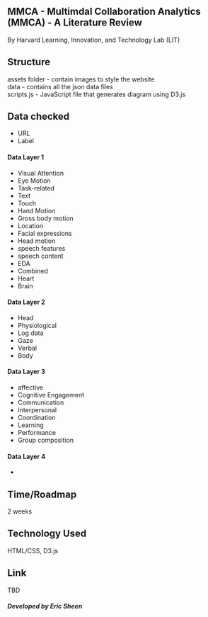 ## MMCA - Multimdal Collaboration Analytics (MMCA) - A Literature Review

By Harvard Learning, Innovation, and Technology Lab (LIT)

## Structure

assets folder - contain images to style the website </br>
data - contains all the json data files </br>
scripts.js - JavaScript file that generates diagram using D3.js </br>

## Data checked

- URL 
- Label

#### Data Layer 1 
- Visual Attention
- Eye Motion
- Task-related
- Text
- Touch
- Hand Motion
- Gross body motion
- Location
- Facial expressions
- Head motion
- speech features
- speech content
- EDA
- Combined
- Heart
- Brain

#### Data Layer 2
- Head
- Physiological
- Log data
- Gaze
- Verbal 
- Body

#### Data Layer 3
- affective
- Cognitive Engagement 
- Communication
- Interpersonal
- Coordination
- Learning
- Performance
- Group composition

#### Data Layer 4
- 

## Time/Roadmap 

2 weeks

## Technology Used

HTML/CSS, D3.js

## Link

TBD

##### Developed by Eric Sheen